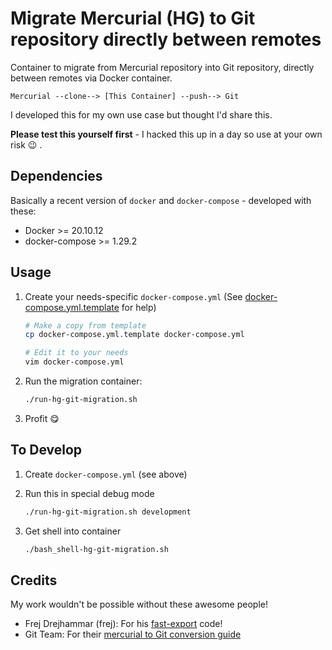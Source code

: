 # Migrate Mercurial (HG) to Git repository directly between remotes

Container to migrate from Mercurial repository into Git repository, directly between remotes via Docker container.

```text
Mercurial --clone--> [This Container] --push--> Git
```

I developed this for my own use case but thought I'd share this.

**Please test this yourself first** - I hacked this up in a day so use at your own risk 😉 .

## Dependencies

Basically a recent version of `docker` and `docker-compose` - developed with these:

- Docker >= 20.10.12
- docker-compose >= 1.29.2

## Usage

1. Create your needs-specific `docker-compose.yml` (See [docker-compose.yml.template](./docker-compose.yml.template) for help)

    ```bash
    # Make a copy from template
    cp docker-compose.yml.template docker-compose.yml

    # Edit it to your needs
    vim docker-compose.yml
    ```

2. Run the migration container:

    ```bash
    ./run-hg-git-migration.sh
    ```

3. Profit 😋

## To Develop

1. Create `docker-compose.yml` (see above)
2. Run this in special debug mode

    ```bash
    ./run-hg-git-migration.sh development
    ```

3. Get shell into container

    ```bash
    ./bash_shell-hg-git-migration.sh
    ```

## Credits

My work wouldn't be possible without these awesome people!

- Frej Drejhammar (frej): For his [fast-export](https://github.com/frej/fast-export) code!
- Git Team: For their [mercurial to Git conversion guide](https://git-scm.com/book/en/v2/Git-and-Other-Systems-Migrating-to-Git#_mercurial)
